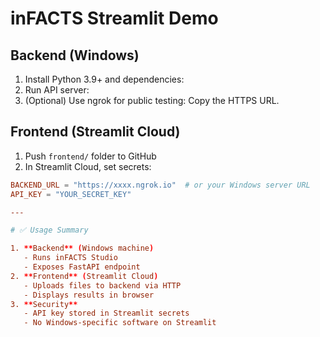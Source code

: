 # inFACTS Streamlit Demo

## Backend (Windows)

1. Install Python 3.9+ and dependencies:
2. Run API server:
3. (Optional) Use ngrok for public testing:
Copy the HTTPS URL.

## Frontend (Streamlit Cloud)

1. Push `frontend/` folder to GitHub
2. In Streamlit Cloud, set secrets:
```toml
BACKEND_URL = "https://xxxx.ngrok.io"  # or your Windows server URL
API_KEY = "YOUR_SECRET_KEY"

---

# ✅ Usage Summary

1. **Backend** (Windows machine)
   - Runs inFACTS Studio
   - Exposes FastAPI endpoint
2. **Frontend** (Streamlit Cloud)
   - Uploads files to backend via HTTP
   - Displays results in browser
3. **Security**
   - API key stored in Streamlit secrets
   - No Windows-specific software on Streamlit
